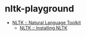 nltk-playground
===============
- [NLTK :: Natural Language Toolkit](https://www.nltk.org/)
  - [NLTK :: Installing NLTK](https://www.nltk.org/install.html)
